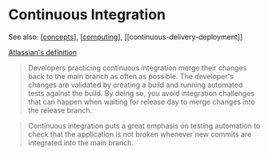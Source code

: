 # Continuous Integration

See also: [[concepts]], [[computing]], [[continuous-delivery-deployment]]

[Atlassian's definition](https://www.atlassian.com/continuous-delivery/principles/continuous-integration-vs-delivery-vs-deployment)

> Developers practicing continuous integration merge their changes back to the main branch as often as possible. The developer's changes are validated by creating a build and running automated tests against the build. By doing so, you avoid integration challenges that can happen when waiting for release day to merge changes into the release branch.

> Continuous integration puts a great emphasis on testing automation to check that the application is not broken whenever new commits are integrated into the main branch.


[//begin]: # "Autogenerated link references for markdown compatibility"
[concepts]: concepts "Concepts"
[computing]: ../computing/computing "Computing"
[continuous-delivery]: continuous-delivery "Continuous Delivery"
[//end]: # "Autogenerated link references"